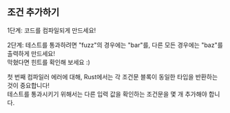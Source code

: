 ## 조건 추가하기

1단계: 코드를 컴파일되게 만드세요!

2단계: 테스트를 통과하려면 "fuzz"의 경우에는 "bar"를, 다른 모든 경우에는 "baz"를 출력하게 만드세요!  
막혔다면 힌트를 확인해 보세요 :)

<div class="hint">첫 번째 컴파일러 에러에 대해, Rust에서는 각 조건문 블록이 동일한 타입을 반환하는 것이 중요합니다!</div>

<div class="hint">테스트를 통과시키기 위해서는 다른 입력 값을 확인하는 조건문을 몇 개 추가해야 합니다.</div>